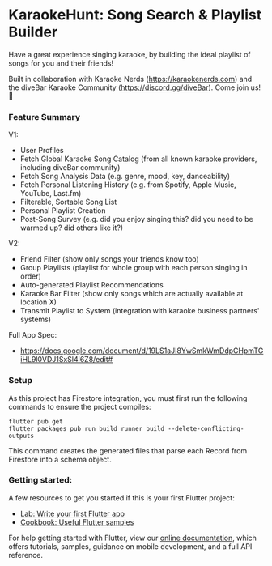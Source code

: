 # KaraokeHunt: Song Search & Playlist Builder

Have a great experience singing karaoke, by building the ideal playlist of songs for you and their friends!

Built in collaboration with Karaoke Nerds (https://karaokenerds.com) and the diveBar Karaoke Community (https://discord.gg/diveBar). Come join us! 🎤

### Feature Summary

V1:
- User Profiles
- Fetch Global Karaoke Song Catalog (from all known karaoke providers, including diveBar community)
- Fetch Song Analysis Data (e.g. genre, mood, key, danceability)
- Fetch Personal Listening History (e.g. from Spotify, Apple Music, YouTube, Last.fm)
- Filterable, Sortable Song List
- Personal Playlist Creation
- Post-Song Survey (e.g. did you enjoy singing this? did you need to be warmed up? did others like it?)

V2:
- Friend Filter (show only songs your friends know too)
- Group Playlists (playlist for whole group with each person singing in order)
- Auto-generated Playlist Recommendations
- Karaoke Bar Filter (show only songs which are actually available at location X)
- Transmit Playlist to System (integration with karaoke business partners' systems)

Full App Spec:
- https://docs.google.com/document/d/19LS1aJI8YwSmkWmDdpCHpmTGiHL9l0VDJ1SxSl4l6Z8/edit#

### Setup

As this project has Firestore integration, you must first run the following commands to ensure the project compiles:

```
flutter pub get
flutter packages pub run build_runner build --delete-conflicting-outputs
```

This command creates the generated files that parse each Record from Firestore into a schema object.

### Getting started:

A few resources to get you started if this is your first Flutter project:

- [Lab: Write your first Flutter app](https://flutter.dev/docs/get-started/codelab)
- [Cookbook: Useful Flutter samples](https://flutter.dev/docs/cookbook)

For help getting started with Flutter, view our
[online documentation](https://flutter.dev/docs), which offers tutorials,
samples, guidance on mobile development, and a full API reference.

